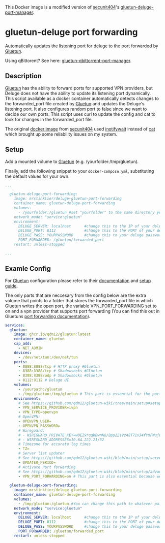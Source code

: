 This Docker image is a modified version of [secunit404](https://github.com/secunit404)'s [gluetun-deluge-port-manager](https://github.com/secunit404/gluetun-deluge-port-manager).

# gluetun-deluge port forwarding
Automatically updates the listening port for deluge to the port forwarded by [Gluetun](https://github.com/qdm12/gluetun/). 

Using qBittorent? See here: [gluetun-qbittorrent-port-manager](https://github.com/plaexmaster/gluetun-qbittorrent-port-manager).

## Description
[Gluetun](https://github.com/qdm12/gluetun/) has the ability to forward ports for supported VPN providers, but Deluge does not have the ability to update its listening port dynamically.
This script available as a docker container automatically detects changes to the forwarded_port file created by [Gluetun](https://github.com/qdm12/gluetun/) and updates the Deluge's listening port. It also configures random port to false since we want to decide our own ports. This script uses curl to update the config and cat to look for changes in the forwarded_port file.

The original [docker image](https://github.com/secunit404/gluetun-deluge-port-manager) from [secunit404](https://github.com/secunit404) used [inotifywait](https://wiki.ubuntuusers.de/inotify/) instead of [cat](https://wiki.ubuntuusers.de/cat/) which brought up some reliability issues on my system.

## Setup
Add a mounted volume to [Gluetun](https://github.com/qdm12/gluetun/) (e.g. /yourfolder:/tmp/gluetun).

Finally, add the following snippet to your `docker-compose.yml`, substituting the default values for your own.

```yml
...

  gluetun-deluge-port-forwarding:
    image: mrstinktier/deluge-gluetun-port-forwarding
    container_name: gluetun-deluge-port-forwarding
    volumes:
      - /yourfolder:/gluetun #set "yourfolder" to the same directory you used for Gluetun
    network_mode: "service:gluetun"
    environment:
      DELUGE_SERVER: localhost      #change this to the IP of your deluge instance
      DELUGE_PORT: 8112             #change this to the PORT of your deluge instance
      DELUGE_PASS: YOURPASSWORD     #change this to your deluge password
      PORT_FORWARDED: /gluetun/forwarded_port
    restart: unless-stopped

...
```

## Examle Config

For [Gluetun](https://github.com/qdm12/gluetun/) configuration please refer to their [documentation](https://github.com/qdm12/gluetun-wiki/tree/main) and [setup guide](https://github.com/qdm12/gluetun/).

The only parts that are neccesary from the config below are the extra volume that points to a folder that stores the forwarded_port file in which Gluetun writes the open port, the variable VPN_PORT_FORWARDING set to on and a vpn provider that supports port forwarding (You can find this out in Gluetuns [port forwarding documentation](https://github.com/qdm12/gluetun-wiki/blob/main/setup/advanced/vpn-port-forwarding.md)). 
```yml
services:
  gluetun:
    image: ghcr.io/qdm12/gluetun:latest
    container_name: gluetun
    cap_add:
      - NET_ADMIN
    devices:
      - /dev/net/tun:/dev/net/tun
    ports:
      - 8888:8888/tcp # HTTP proxy #Gluetun
      - 8388:8388/tcp # Shadowsocks #Gluetun
      - 8388:8388/udp # Shadowsocks #Gluetun
      - 8112:8112 # Deluge UI
    volumes:
      - /yourpath:/gluetun
      - /tmp/gluetun:/tmp/gluetun # This part is essential for the port forwarder to know what the open port is
    environment:
      # See https://github.com/qdm12/gluetun-wiki/tree/main/setup#setup
      - VPN_SERVICE_PROVIDER=ivpn
      - VPN_TYPE=openvpn
      # OpenVPN:
      - OPENVPN_USER=
      - OPENVPN_PASSWORD=
      # Wireguard:
      # - WIREGUARD_PRIVATE_KEY=wOEI9rqqbDwnN8/Bpp22sVz48T71vJ4fYmFWujulwUU=
      # - WIREGUARD_ADDRESSES=10.64.222.21/32
      # Timezone for accurate log times
      - TZ=
      # Server list updater
      # See https://github.com/qdm12/gluetun-wiki/blob/main/setup/servers.md#update-the-vpn-servers-list
      - UPDATER_PERIOD=
      # Activate Port forwarding
      # See https://github.com/qdm12/gluetun-wiki/blob/main/setup/advanced/vpn-port-forwarding.md
      - VPN_PORT_FORWARDING=on # This part is also essential because we would otherwise not have an open port that we can use.
  
  gluetun-deluge-port-forwarding:
    image: mrstinktier/deluge-gluetun-port-forwarding
    container_name: gluetun-deluge-port-forwarding
    volumes:
      - /tmp/gluetun:/gluetun #You can change this path to whatever path you want to use, as long as you also change it in the gluetun config.
    network_mode: "service:gluetun"
    environment:
      DELUGE_SERVER: localhost      #change this to the IP of your deluge instance
      DELUGE_PORT: 8112             #change this to the PORT of your deluge Web UI
      DELUGE_PASS: YOURPASSWORD     #change this to your deluge password
      PORT_FORWARDED: /gluetun/forwarded_port
    restart: unless-stopped
```
